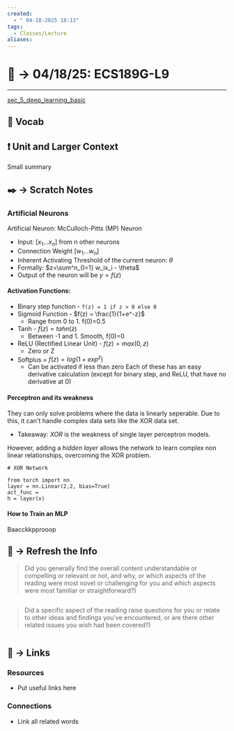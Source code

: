 ```yaml
---
created:
  - " 04-18-2025 18:13"
tags:
  - Classes/Lecture
aliases:
---
```


# 📗 ->  04/18/25: ECS189G-L9
---
[sec_5_deep_learning_basic](https://drive.google.com/file/d/1IYzipQL9grF4ofhyHuJmQJWGdWux6nft/view)

## 🎤 Vocab



## ❗ Unit and Larger Context
Small summary




## ✒️ -> Scratch Notes

### Artificial Neurons
Artificial Neuron: McCulloch-Pitts (MP) Neuron
- Input: $[x_1 \dots x_n]$ from n other neurons
- Connection Weight $[w_1 \dots w_n]$ 
- Inherent Activating Threshold of the current neuron: $\theta$
- Formally: $z=\sum^n_{I=1} w_ix_i - \theta$
- Output of the neuron will be $y=f(z)$

#### Activation Functions:
- Binary step function - `f(z) = 1 if z > 0 else 0`
- Sigmoid Function - $f(z) = \frac{1}{1+e^-z}$
	- Range from 0 to 1. f(0)=0.5
- Tanh - $f(z) = tahn(z)$
	- Between -1 and 1. Smooth, f(0)=0
- ReLU (Rectified Linear Unit) - $f(z) = max(0,z)$
	- Zero or Z
- Softplus = $f(z) = log(1+exp^z)$
	- Can be activated if less than zero
Each of these has an easy derivative calculation (except for binary step, and ReLU, that have no derivative at 0)

#### Perceptron and its weakness
They can only solve problems where the data is linearly seperable.
Due to this, it can't handle complex data sets like the XOR data set. 
- Takeaway: *XOR* is the weakness of single layer perceptron models.

However, adding a *hidden layer* allows the network to learn complex non linear relationships, overcoming the XOR problem.


```
# XOR Network

from torch import nn
layer = nn.Linear(2,2, bias=True)
act_func = 
h = layer(x)
```

#### How to Train an MLP

Baacckkpprooop




## 🧪 -> Refresh the Info
> Did you generally find the overall content understandable or compelling or relevant or not, and why, or which aspects of the reading were most novel or challenging for you and which aspects were most familiar or straightforward?)  
```

```

> Did a specific aspect of the reading raise questions for you or relate to other ideas and findings you’ve encountered, or are there other related issues you wish had been covered?)
```

```




## 🔗 -> Links
### Resources
- Put useful links here


### Connections
- Link all related words
